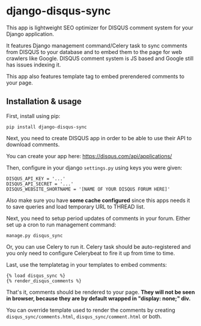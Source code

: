 django-disqus-sync
=================

This app is lightweight SEO optimizer for DISQUS comment system for your Django
application.

It features Django management command/Celery task to sync comments from DISQUS to
your database and to embed them to the page for web crawlers like Google. DISQUS
comment system is JS based and Google still has issues indexing it.

This app also features template tag to embed prerendered comments to your page.

Installation & usage
-----

First, install using pip:


```
pip install django-disqus-sync
```

Next, you need to create DISQUS app in order to be able to use their API to download
comments.

You can create your app here: https://disqus.com/api/applications/

Then, configure in your django `settings.py` using keys you were given:

```
DISQUS_API_KEY = '...'
DISQUS_API_SECRET = '...'
DISQUS_WEBSITE_SHORTNAME = '[NAME OF YOUR DISQUS FORUM HERE]'
```

Also make sure you have **some cache configured** since this apps needs it to
save queries and load temporary URL to THREAD list.

Next, you need to setup period updates of comments in your forum. Either set up
a cron to run management command:

```
manage.py disqus_sync
```

Or, you can use Celery to run it. Celery task should be auto-registered and you
only need to configure Celerybeat to fire it up from time to time.


Last, use the templatetag in your templates to embed comments:

```
{% load disqus_sync %}
{% render_disqus_comments %}
```

That's it, comments should be rendered to your page. **They will not be seen
in browser, because they are by default wrapped in "display: none;" div.**

You can override template used to render the comments by creating
`disqus_sync/comments.html`, `disqus_sync/comment.html` or both.
